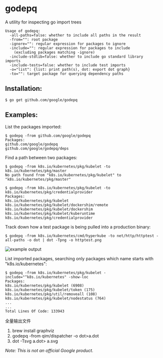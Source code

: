 # godepq

A utility for inspecting go import trees

```
Usage of godepq:
  -all-paths=false: whether to include all paths in the result
  -from="": root package
  -ignore="": regular expression for packages to ignore
  -include="": regular expression for packages to include
    (excluding packages matching -ignore)
  -include-stdlib=false: whether to include go standard library imports
  -include-tests=false: whether to include test imports
  -o="list": {list: print path(s), dot: export dot graph}
  -to="": target package for querying dependency paths
```

## Installation:

```
$ go get github.com/google/godepq
```

## Examples:

List the packages imported:
```
$ godepq -from github.com/google/godepq
Packages:
github.com/google/godepq
github.com/google/godepq/deps
```

Find a path between two packages:
```
$ godepq -from k8s.io/kubernetes/pkg/kubelet -to k8s.io/kubernetes/pkg/master
No path found from "k8s.io/kubernetes/pkg/kubelet" to "k8s.io/kubernetes/pkg/master"

$ godepq -from k8s.io/kubernetes/pkg/kubelet -to k8s.io/kubernetes/pkg/credentialprovider
Packages:
k8s.io/kubernetes/pkg/kubelet
k8s.io/kubernetes/pkg/kubelet/dockershim/remote
k8s.io/kubernetes/pkg/kubelet/dockershim
k8s.io/kubernetes/pkg/kubelet/kuberuntime
k8s.io/kubernetes/pkg/credentialprovider
```

Track down how a test package is being pulled into a production binary:
```
$ godepq -from k8s.io/kubernetes/cmd/hyperkube -to net/http/httptest -all-paths -o dot | dot -Tpng -o httptest.png
```

![example output](example.png)

List imported packages, searching only packages which name starts with "k8s.io/kubernetes":
```
$ godepq -from k8s.io/kubernetes/pkg/kubelet -include="^k8s.io/kubernetes" -show-loc
Packages:
k8s.io/kubernetes/pkg/kubelet (6908)
k8s.io/kubernetes/pkg/kubelet/token (175)
k8s.io/kubernetes/pkg/util/removeall (108)
k8s.io/kubernetes/pkg/kubelet/nodestatus (764)
...
...
Total Lines Of Code: 133943
```
全量输出文件
1. brew install graphviz
2. godepq -from qim/dispatcher -o dot>a.dot 
3. dot -Tsvg a.dot> a.svg

*Note: This is not an official Google product.*
